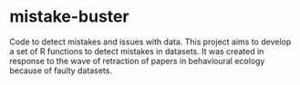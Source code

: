 # mistake-buster
Code to detect mistakes and issues with data.
This project aims to develop a set of R functions to detect mistakes in datasets.
It was created in response to the wave of retraction of papers in behavioural ecology because of faulty datasets.
